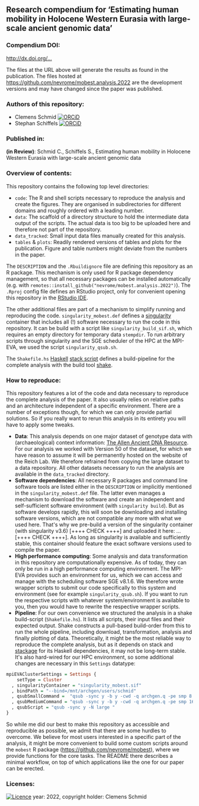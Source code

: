## Research compendium for ‘Estimating human mobility in Holocene Western Eurasia with large-scale ancient genomic data’

### Compendium DOI:

<http://dx.doi.org/...>

The files at the URL above will generate the results as found in the publication. The files hosted at <https://github.com/nevrome/mobest.analysis.2022> are the development versions and may have changed since the paper was published.

### Authors of this repository:

- Clemens Schmid [![ORCiD](https://img.shields.io/badge/ORCiD-0000--0003--3448--5715-green.svg)](http://orcid.org/0000-0003-3448-5715)
- Stephan Schiffels [![ORCiD](https://img.shields.io/badge/ORCiD-0000--0002--1017--9150-green.svg)](http://orcid.org/0000-0002-1017-9150)

### Published in:

**(in Review)**: Schmid C., Schiffels S., Estimating human mobility in Holocene Western Eurasia with large-scale ancient genomic data

### Overview of contents:

This repository contains the following top level directories:

- `code`: The R and shell scripts necessary to reproduce the analysis and create the figures. They are organised in subdirectories for different domains and roughly ordered with a leading number.
- `data`: The scaffold of a directory structure to hold the intermediate data output of the scripts. The actual data is too big to be uploaded here and therefore not part of the repository.
- `data_tracked`: Small input data files manually created for this analysis.
- `tables` & `plots`: Readily rendered versions of tables and plots for the publication. Figure and table numbers might deviate from the numbers in the paper.

The `DESCRIPTION` and the `.Rbuildignore` file are defining this repository as an R package. This mechanism is only used for R package dependency management, so that all necessary packages can be installed automatically (e.g. with `remotes::install_github("nevrome/mobest.analysis.2022")`). The `.Rproj` config file defines an RStudio project, only for convenient opening this repository in the [RStudio IDE](https://www.rstudio.com/products/rstudio/).

The other additional files are part of a mechanism to simplify running and reproducing the code. `singularity_mobest.def` defines a [singularity](https://singularity.hpcng.org/) container that includes all (!) software necessary to run the code in this repository. It can be build with a script like `singularity_build_sif.sh`, which requires an empty directory for temporary data `stempdir`. To run arbitrary scripts through singularity and the SGE scheduler of the HPC at the MPI-EVA, we used the script `singularity_qsub.sh`.

The `Shakefile.hs` [Haskell](https://www.haskell.org/) [stack script](https://docs.haskellstack.org/en/stable/GUIDE/#script-interpreter) defines a build-pipeline for the complete analysis with the build tool [shake](https://shakebuild.com/). 

### How to reproduce:

This repository features a lot of the code and data necessary to reproduce the complete analysis of the paper. It also usually relies on relative paths and an architecture independent of a specific environment. There are a number of exceptions though, for which we can only provide partial solutions. So if you really want to rerun this analysis in its entirety you will have to apply some tweaks.

- **Data**: This analysis depends on one major dataset of genotype data with (archaeological) context information: [The Allen Ancient DNA Resource](https://reich.hms.harvard.edu/allen-ancient-dna-resource-aadr-downloadable-genotypes-present-day-and-ancient-dna-data). For our analysis we worked with Version 50 of the dataset, for which we have reason to assume it will be permanently hosted on the website of the Reich Lab. We therefore refrained from copying the large dataset to a data repository. All other datasets necessary to run the analysis are available in the `data_tracked` directory.
- **Software dependencies**: All necessary R packages and command line software tools are listed either in the `DESCRIPTION` or implicitly mentioned in the `singularity_mobest.def` file. The latter even manages a mechanism to download the software and create an independent and self-sufficient software environment (with `singularity build`). But as software develops rapidly, this will soon be downloading and installing software versions, which are not compatible any more with what we used here. That's why we pre-build a version of the singularity container (with singularity v3.6) [++++ CHECK ++++] and uploaded it here: ... [++++ CHECK ++++]. As long as singularity is available and sufficiently stable, this container should feature the exact software versions used to compile the paper.
- **High performance computing**: Some analysis and data transformation in this repository are computationally expensive. As of today, they can only be run in a high performance computing environment. The MPI-EVA provides such an environment for us, which we can access and manage with the scheduling software SGE v8.1.6. We therefore wrote wrapper scripts to submit our code specifically to this system and environment (see for example `singularity_qsub.sh`). If you want to run the respective scripts with whatever system/environment is available to you, then you would have to rewrite the respective wrapper scripts.
- **Pipeline**: For our own convenience we structured the analysis in a shake build-script (`Shakefile.hs`). It lists all scripts, their input files and their expected output. Shake constructs a pull-based build-order from this to run the whole pipeline, including download, transformation, analysis and finally plotting of data. Theoretically, it might be the most reliable way to reproduce the complete analysis, but as it depends on stack and [stackage](https://www.stackage.org/) for its Haskell dependencies, it may not be long-term stable. It's also hard-wired for our HPC environment, so some additional changes are necessary in this `Settings` datatype:

```haskell
mpiEVAClusterSettings = Settings {
    setType = Cluster
  , singularityContainer = "singularity_mobest.sif"
  , bindPath = "--bind=/mnt/archgen/users/schmid"
  , qsubSmallCommand =  "qsub -sync y -b y -cwd -q archgen.q -pe smp 8 -l h_vmem=16G -now n -V -j y -o ~/log -N small"
  , qsubMediumCommand = "qsub -sync y -b y -cwd -q archgen.q -pe smp 16 -l h_vmem=32G -now n -V -j y -o ~/log -N medium"
  , qsubScript = "qsub -sync y -N large "
}
```

So while me did our best to make this repository as accessible and reproducible as possible, we admit that there are some hurdles to overcome. We believe for most users interested in a specific part of the analysis, it might be more convenient to build some custom scripts around the `mobest` R package (<https://github.com/nevrome/mobest>), where we provide functions for the core tasks. The README there describes a minimal workflow, on top of which applications like the one for our paper can be erected.

### Licenses:

[![Licence](https://img.shields.io/github/license/mashape/apistatus.svg)](http://choosealicense.com/licenses/mit/) year: 2022, copyright holder: Clemens Schmid
